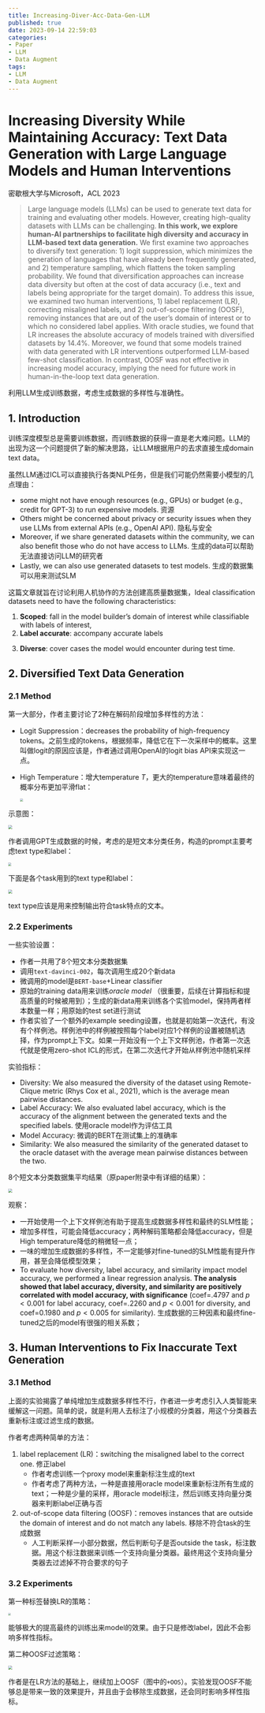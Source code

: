 ```yaml
---
title: Increasing-Diver-Acc-Data-Gen-LLM
published: true
date: 2023-09-14 22:59:03
categories:
- Paper
- LLM
- Data Augment
tags:
- LLM
- Data Augment
---
```


# Increasing Diversity While Maintaining Accuracy: Text Data Generation with Large Language Models and Human Interventions

密歇根大学与Microsoft，ACL 2023

> Large language models (LLMs) can be used to generate text data for training and evaluating other models. However, creating high-quality datasets with LLMs can be challenging. **In this work, we explore human-AI partnerships to facilitate high diversity and accuracy in LLM-based text data generation.** We first examine two approaches to diversify text generation: 1) logit suppression, which minimizes the generation of languages that have already been frequently generated, and 2) temperature sampling, which flattens the token sampling probability. We found that diversification approaches can increase data diversity but often at the cost of data accuracy (i.e., text and labels being appropriate for the target domain). To address this issue, we examined two human interventions, 1) label replacement (LR), correcting misaligned labels, and 2) out-of-scope filtering (OOSF), removing instances that are out of the user’s domain of interest or to which no considered label applies. With oracle studies, we found that LR increases the absolute accuracy of models trained with diversified datasets by 14.4%. Moreover, we found that some models trained with data generated with LR interventions outperformed LLM-based few-shot classification. In contrast, OOSF was not effective in increasing model accuracy, implying the need for future work in human-in-the-loop text data generation.

利用LLM生成训练数据，考虑生成数据的多样性与准确性。

<!--more-->

## 1. Introduction

训练深度模型总是需要训练数据，而训练数据的获得一直是老大难问题。LLM的出现为这一个问题提供了新的解决思路，让LLM根据用户的去求直接生成domain text data。

虽然LLM通过ICL可以直接执行各类NLP任务，但是我们可能仍然需要小模型的几点理由：

- some might not have enough resources (e.g., GPUs) or budget (e.g., credit for GPT-3) to run expensive models. 资源
- Others might be concerned about privacy or security issues when they use LLMs from external APIs (e.g., OpenAI API). 隐私与安全
- Moreover, if we share generated datasets within the community, we can also benefit those who do not have access to LLMs. 生成的data可以帮助无法直接访问LLM的研究者
- Lastly, we can also use generated datasets to test models. 生成的数据集可以用来测试SLM

这篇文章就旨在讨论利用人机协作的方法创建高质量数据集，Ideal classification datasets need to have the following characteristics: 

1. **Scoped**: fall in the model builder’s domain of interest while classifiable with labels of interest, 
2. **Label accurate**: accompany accurate labels 

3) **Diverse**: cover cases the model would encounter during test time.

## 2. Diversified Text Data Generation

### 2.1 Method

第一大部分，作者主要讨论了2种在解码阶段增加多样性的方法：

- Logit Suppression：decreases the probability of high-frequency tokens。之前生成的tokens，根据频率，降低它在下一次采样中的概率。这里叫做logit的原因应该是，作者通过调用OpenAI的logit bias API来实现这一点。

- High Temperature：增大temperature $T$，更大的temperature意味着最终的概率分布更加平滑flat：

  <img src="https://lxy-blog-pics.oss-cn-beijing.aliyuncs.com/asssets/image-20230914230956172.png"   style="zoom:40%;" />

示意图：

<img src="https://lxy-blog-pics.oss-cn-beijing.aliyuncs.com/asssets/image-20230914231021977.png"   style="zoom:50%;" />

作者调用GPT生成数据的时候，考虑的是短文本分类任务，构造的prompt主要考虑text type和label：

<img src="https://lxy-blog-pics.oss-cn-beijing.aliyuncs.com/asssets/image-20230914231203885.png"   style="zoom:40%;" />

下面是各个task用到的text type和label：

<img src="https://lxy-blog-pics.oss-cn-beijing.aliyuncs.com/asssets/image-20230914231253525.png"   style="zoom:50%;" />

text type应该是用来控制输出符合task特点的文本。

### 2.2 Experiments

一些实验设置：

- 作者一共用了8个短文本分类数据集
- 调用`text-davinci-002`，每次调用生成20个新data
- 微调用的model是`BERT-base`+Linear classifier
- 原始的training data用来训练*oracle model* （很重要，后续在计算指标和提高质量的时候被用到）；生成的新data用来训练各个实验model，保持两者样本数量一样；用原始的test set进行测试
- 作者实验了一个额外的example seeding设置，也就是初始第一次迭代，有没有个样例池。样例池中的样例被按照每个label对应1个样例的设置被随机选择，作为prompt上下文。如果一开始没有一个上下文样例池，作者第一次迭代就是使用zero-shot ICL的形式，在第二次迭代才开始从样例池中随机采样

实验指标：

- Diversity: We also measured the diversity of the dataset using Remote-Clique metric (Rhys Cox et al., 2021), which is the average mean pairwise distances.
- Label Accuracy: We also evaluated label accuracy, which is the accuracy of the alignment between the generated texts and the specified labels. 使用oracle model作为评估工具
- Model Accuracy: 微调的BERT在测试集上的准确率
- Similarity: We also measured the similarity of the generated dataset to the oracle dataset with the average mean pairwise distances between the two.

8个短文本分类数据集平均结果（原paper附录中有详细的结果）：

<img src="https://lxy-blog-pics.oss-cn-beijing.aliyuncs.com/asssets/image-20230914232216415.png"   style="zoom:50%;" />

观察：

- 一开始使用一个上下文样例池有助于提高生成数据多样性和最终的SLM性能；
- 增加多样性，可能会降低accuracy；两种解码策略都会降低accuracy，但是High temperature降低的稍微轻一点；
- 一味的增加生成数据的多样性，不一定能够对fine-tuned的SLM性能有提升作用，甚至会降低模型效果；
- To evaluate how diversity, label accuracy, and similarity impact model accuracy, we performed a linear regression analysis. **The analysis showed that label accuracy, diversity, and similarity are positively correlated with model accuracy, with significance** (coef=$.4797$ and $p<0.001$ for label accuracy, coef=$.2260$ and $p<0.001$ for diversity, and coef=$0.1980$ and $p<0.005$ for similarity). 生成数据的三种因素和最终fine-tuned之后的model有很强的相关系数；

## 3. Human Interventions to Fix Inaccurate Text Generation

### 3.1 Method

上面的实验揭露了单纯增加生成数据多样性不行，作者进一步考虑引入人类智能来缓解这一问题。简单的说，就是利用人去标注了小规模的分类器，用这个分类器去重新标注或过滤生成的数据。

作者考虑两种简单的方法：

1. label replacement (LR)：switching the misaligned label to the correct one. 修正label
   - 作者考虑训练一个proxy model来重新标注生成的text
   - 作者考虑了两种方法，一种是直接用oracle model来重新标注所有生成的text；一种是少量的采样，用oracle model标注，然后训练支持向量分类器来判断label正确与否
2. out-of-scope data filtering (OOSF)：removes instances that are outside the domain of interest and do not match any labels. 移除不符合task的生成数据
   - 人工判断采样一小部分数据，然后判断句子是否outside the task，标注数据。用这个标注数据来训练一个支持向量分类器。最终用这个支持向量分类器去过滤掉不符合要求的句子

### 3.2 Experiments

第一种标签替换LR的策略：

<img src="https://lxy-blog-pics.oss-cn-beijing.aliyuncs.com/asssets/image-20230914233552594.png"   style="zoom:30%;" />

能够极大的提高最终的训练出来model的效果。由于只是修改label，因此不会影响多样性指标。

第二种OOSF过滤策略：

<img src="https://lxy-blog-pics.oss-cn-beijing.aliyuncs.com/asssets/image-20230914233641751.png"   style="zoom:50%;" />

作者是在LR方法的基础上，继续加上OOSF（图中的`+OOS`）。实验发现OOSF不能够总是带来一致的效果提升，并且由于会移除生成数据，还会同时影响多样性指标。
